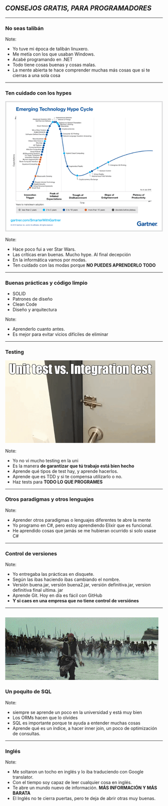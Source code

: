 ## *CONSEJOS GRATIS, PARA PROGRAMADORES*

---

### No seas talibán

Note:
- Yo tuve mi época de talibán linuxero.
- Me metía con los que usaban Windows.
- Acabé programando en .NET
- Todo tiene cosas buenas y cosas malas.
- La mente abierta te hace comprender muchas más cosas que si te cierras a una sola cosa

--- 

### Ten cuidado con los hypes

![hypes](assets/img/gartner.png)

Note:
- Hace poco fui a ver Star Wars.
- Las críticas eran buenas. Mucho hype. Al final decepción
- En la informática vamos por modas.
- Ten cuidado con las modas porque **NO PUEDES APRENDERLO TODO**

---
### Buenas prácticas y código limpio
- SOLID
- Patrones de diseño
- Clean Code
- Diseño y arquitectura

Note:
- Aprenderlo cuanto antes. 
- Es mejor para evitar vicios difíciles de eliminar

---
### Testing
![test](assets/img/test.gif)

Note:
- Yo no vi mucho testing en la uni
- Es la manera **de garantizar que tú trabajo está bien hecho**
- Aprende qué tipos de test hay, y aprende hacerlos.
- Aprende que es TDD y si te compensa utilizarlo o no.
- Haz tests para **TODO LO QUE PROGRAMES**

---

### Otros paradigmas y otros lenguajes

Note:
- Aprender otros paradigmas o lenguajes diferentes te abre la mente
- Yo programo en C#, pero estoy aprendiendo Elixir que es funcional.
- He aprendido cosas que jamás se me hubieran ocurrido si solo usase C#

---
### Control de versiones

Note:
- Yo entregaba las prácticas en disquete. 
- Según las ibas haciendo ibas cambiando el nombre. 
- Versión buena.jar, versión buena2.jar, versión definitiva.jar, version definitiva final ultima. jar
- Aprende Git. Hoy en día es fácil con GitHub
- **Y si caes en una empresa que no tiene control de versiónes**

--- 

![huye](assets/img/huye.gif)
---

### Un poquito de SQL 

Note:
- siempre se aprende un poco en la universidad y está muy bien
- Los ORMs hacen que lo olvides
- SQL es importante porque te ayuda a entender muchas cosas
- Aprende qué es un índice, a hacer inner join, un poco de optimización de consultas.
--- 
### Inglés

Note:
- Me soltaron un tocho en inglés y lo iba traduciendo con Google translator.
- Con el tiempo soy capaz de leer cualquier cosa en inglés.
- Te abre un mundo nuevo de información. **MÁS INFORMACIÓN Y MÁS BARATA**
- El Inglés no te cierra puertas, pero te deja de abrir otras muy buenas.




